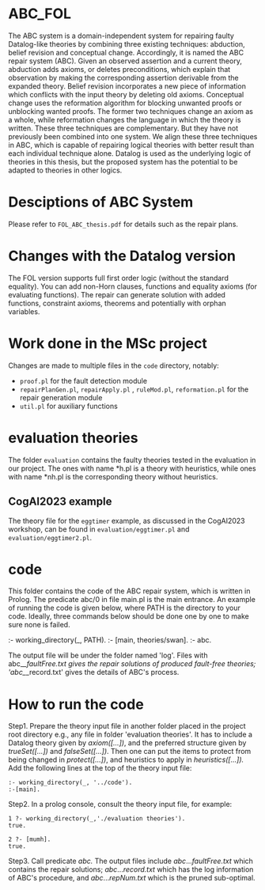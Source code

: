 # ABC_FOL
The ABC system is a domain-independent system for repairing faulty Datalog-like theories by combining three existing techniques: abduction, belief revision and conceptual change. Accordingly, it is named the ABC repair system (ABC). Given an observed assertion and a current theory, abduction adds axioms, or deletes preconditions, which explain that observation by making the corresponding assertion derivable from the expanded theory. Belief revision incorporates a new piece of information which conflicts with the input theory by deleting old axioms. Conceptual change uses the reformation algorithm for blocking unwanted proofs or unblocking wanted proofs. The former two techniques change an axiom as a whole, while reformation changes the language in which the theory is written. These three techniques are complementary. But they have not previously been combined into one system. We align these three techniques in ABC, which is capable of repairing logical theories with better result than each individual technique alone. Datalog is used as the underlying logic of theories in this thesis, but the proposed system has the potential to be adapted to theories in other logics.

# Desciptions of ABC System
Please refer to `FOL_ABC_thesis.pdf` for details such as the repair plans.

# Changes with the Datalog version 
The FOL version supports full first order logic (without the standard equality). You can add non-Horn clauses, functions and equality axioms (for evaluating functions). The repair can generate solution with added functions, constraint axioms, theorems and potentially with orphan variables.

# Work done in the MSc project
Changes are made to multiple files in the  `code` directory, notably:
- `proof.pl` for the fault detection module
- `repairPlanGen.pl`, `repairApply.pl` , `ruleMod.pl`, `reformation.pl` for the repair generation module
- `util.pl` for auxiliary functions

# evaluation theories
The folder `evaluation` contains the faulty theories tested in the evaluation in our project. The ones with name *h.pl is a theory with heuristics, while ones with name *nh.pl is the corresponding theory without heuristics.

## CogAI2023 example
The theory file for the `eggtimer` example, as discussed in the CogAI2023 workshop, can be found in `evaluation/eggtimer.pl` and `evaluation/eggtimer2.pl`.

# code
This folder contains the code of the ABC repair system, which is written in Prolog. The predicate abc/0 in file main.pl is the main entrance. An example of running the code is given below, where PATH is the directory to your code. Ideally, three commands below should be done one by one to make sure none is failed.

:- working_directory(_, PATH).
:- [main, theories/swan].
:- abc.

The output file will be under the folder named 'log'. Files with abc_*_*_faultFree.txt gives the repair solutions of produced fault-free theories; 'abc_*_*_record.txt' gives the details of ABC's process.

# How to run the code
Step1. Prepare the theory input file in another folder placed in the project root directory e.g., any file in folder 'evaluation theories'. It has to include a Datalog theory given by _axiom([...])_, and the preferred structure given by _trueSet([...])_ and _falseSet([...])_. Then one can put the items to protect from being changed in _protect([...])_, and heuristics to apply in _heuristics([...])._ Add the following lines at the top of the theory input file:  

```
:- working_directory(_, '../code').
:-[main].
```

Step2. In a prolog console, consult the theory input file, for example:
```
1 ?- working_directory(_,'./evaluation theories').
true.

2 ?- [mumh].
true.
```

Step3. Call predicate _abc._ The output files include _abc_..._faultFree.txt_ which contains the repair solutions; _abc_..._record.txt_ which has the log information of ABC's procedure, and _abc_..._repNum.txt_ which is the pruned sub-optimal.



